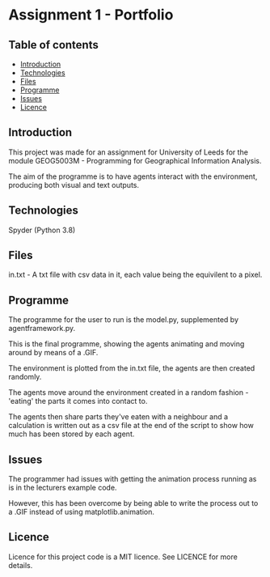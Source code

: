# Assignment 1 - Portfolio

## Table of contents
* [Introduction](#introduction)
* [Technologies](#technologies)
* [Files](#Files)
* [Programme](#Programme)
* [Issues](#Issues)
* [Licence](#licence)

## Introduction
This project was made for an assignment for University of Leeds for the module GEOG5003M - Programming for Geographical Information Analysis.

The aim of the programme is to have agents interact with the environment, producing both visual and text outputs.

## Technologies
Spyder (Python 3.8)

## Files
in.txt - A txt file with csv data in it, each value being the equivilent to a pixel.

## Programme
The programme for the user to run is the model.py, supplemented by agentframework.py.

This is the final programme, showing the agents animating and moving around by means of a .GIF.

The environment is plotted from the in.txt file, the agents are then created randomly.

The agents move around the environment created in a random fashion - 'eating' the parts it comes into contact to.

The agents then share parts they've eaten with a neighbour and a calculation is written out as a csv file at the end of the script to show how much has been stored by each agent.

## Issues
The programmer had issues with getting the animation process running as is in the lecturers example code.

However, this has been overcome by being able to write the process out to a .GIF instead of using matplotlib.animation.

## Licence
Licence for this project code is a MIT licence. See LICENCE for more details.
